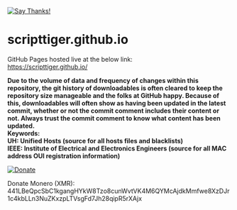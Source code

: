 [![Say Thanks!](https://img.shields.io/badge/Say%20Thanks-!-1EAEDB.svg)](https://saythanks.io/to/ScriptTiger)

# scripttiger.github.io
GitHub Pages hosted live at the below link:  
https://scripttiger.github.io/

**Due to the volume of data and frequency of changes within this repository, the git history of downloadables is often cleared to keep the repository size manageable and the folks at GitHub happy. Because of this, downloadables will often show as having been updated in the latest commit, whether or not the commit comment includes their content or not. Always trust the commit comment to know what content has been updated.  
Keywords:  
UH: Unified Hosts (source for all hosts files and blacklists)  
IEEE: Institute of Electrical and Electronics Engineers (source for all MAC address OUI registration information)**

[![Donate](https://www.paypalobjects.com/en_US/i/btn/btn_donateCC_LG.gif)](https://www.paypal.com/cgi-bin/webscr?cmd=_s-xclick&hosted_button_id=MZ4FH4G5XHGZ4)

Donate Monero (XMR): 441LBeQpcSbC1kgangHYkW8Tzo8cunWvtVK4M6QYMcAjdkMmfwe8XzDJr1c4kbLLn3NuZKxzpLTVsgFd7Jh28qipR5rXAjx

